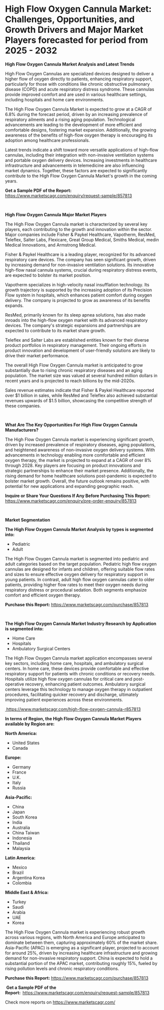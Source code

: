 <p><h1>High Flow Oxygen Cannula Market: Challenges, Opportunities, and Growth Drivers and Major Market Players forecasted for period from 2025 - 2032</h1></p><p><strong>High Flow Oxygen Cannula Market Analysis and Latest Trends</strong></p>
<p><p>High Flow Oxygen Cannulas are specialized devices designed to deliver a higher flow of oxygen directly to patients, enhancing respiratory support, particularly for those with conditions like chronic obstructive pulmonary disease (COPD) and acute respiratory distress syndrome. These cannulas provide improved comfort and are used in various healthcare settings, including hospitals and home care environments. </p><p>The High Flow Oxygen Cannula Market is expected to grow at a CAGR of 6.8% during the forecast period, driven by an increasing prevalence of respiratory ailments and a rising aging population. Technological advancements are leading to the development of more efficient and comfortable designs, fostering market expansion. Additionally, the growing awareness of the benefits of high-flow oxygen therapy is encouraging its adoption among healthcare professionals. </p><p>Latest trends indicate a shift toward more versatile applications of high-flow cannulas, including their integration with non-invasive ventilation systems and portable oxygen delivery devices. Increasing investments in healthcare infrastructure and advancements in telemedicine are also influencing market dynamics. Together, these factors are expected to significantly contribute to the High Flow Oxygen Cannula Market's growth in the coming years.</p></p>
<p><strong>Get a Sample PDF of the Report:&nbsp;</strong> <a href="https://www.marketscagr.com/enquiry/request-sample/857813?utm_campaign=2315&utm_medium=2&utm_source=Github&utm_content=ia&utm_term=03032025&utm_id=high-flow-oxygen-cannula">https://www.marketscagr.com/enquiry/request-sample/857813</a></p>
<p>&nbsp;</p>
<p><strong>High Flow Oxygen Cannula Major Market Players</strong></p>
<p><p>The High Flow Oxygen Cannula market is characterized by several key players, each contributing to the growth and innovation within the sector. Major companies include Fisher & Paykel Healthcare, Vapotherm, ResMed, Teleflex, Salter Labs, Flexicare, Great Group Medical, Smiths Medical, medin Medical Innovations, and Armstrong Medical. </p><p>Fisher & Paykel Healthcare is a leading player, recognized for its advanced respiratory care devices. The company has seen significant growth, driven by increasing demand for non-invasive ventilation solutions. Its innovative high-flow nasal cannula systems, crucial during respiratory distress events, are expected to bolster its market position.</p><p>Vapotherm specializes in high-velocity nasal insufflation technology. Its growth trajectory is supported by the increasing adoption of its Precision Flow system in hospitals, which enhances patient comfort during oxygen delivery. The company is projected to grow as awareness of its benefits expands.</p><p>ResMed, primarily known for its sleep apnea solutions, has also made inroads into the high-flow oxygen market with its advanced respiratory devices. The company's strategic expansions and partnerships are expected to contribute to its market share growth.</p><p>Teleflex and Salter Labs are established entities known for their diverse product portfolios in respiratory management. Their ongoing efforts in product innovation and development of user-friendly solutions are likely to drive their market performance.</p><p>The overall High Flow Oxygen Cannula market is anticipated to grow substantially due to rising chronic respiratory diseases and an aging population. The market size was valued at several hundred million dollars in recent years and is projected to reach billions by the mid-2020s.</p><p>Sales revenue estimates indicate that Fisher & Paykel Healthcare reported over $1 billion in sales, while ResMed and Teleflex also achieved substantial revenues upwards of $1.5 billion, showcasing the competitive strength of these companies.</p></p>
<p>&nbsp;</p>
<p><strong>What Are The Key Opportunities For High Flow Oxygen Cannula Manufacturers?</strong></p>
<p><p>The High Flow Oxygen Cannula market is experiencing significant growth, driven by increased prevalence of respiratory diseases, aging populations, and heightened awareness of non-invasive oxygen delivery systems. With advancements in technology enabling more comfortable and efficient oxygen therapy, the market is projected to expand at a CAGR of over 8% through 2028. Key players are focusing on product innovations and strategic partnerships to enhance their market presence. Additionally, the rising demand for home healthcare solutions post-pandemic is expected to bolster market growth. Overall, the future outlook remains positive, with potential for new applications and expanding geographic reach.</p></p>
<p><strong>Inquire or Share Your Questions If Any Before Purchasing This Report:</strong> <a href="https://www.marketscagr.com/enquiry/pre-order-enquiry/857813?utm_campaign=2315&utm_medium=2&utm_source=Github&utm_content=ia&utm_term=03032025&utm_id=high-flow-oxygen-cannula">https://www.marketscagr.com/enquiry/pre-order-enquiry/857813</a></p>
<p>&nbsp;</p>
<p><strong>Market Segmentation</strong></p>
<p><strong>The High Flow Oxygen Cannula Market Analysis by types is segmented into:</strong></p>
<p><ul><li>Pediatric</li><li>Adult</li></ul></p>
<p><p>The High Flow Oxygen Cannula market is segmented into pediatric and adult categories based on the target population. Pediatric high flow oxygen cannulas are designed for infants and children, offering suitable flow rates and sizes to ensure effective oxygen delivery for respiratory support in young patients. In contrast, adult high flow oxygen cannulas cater to older patients, providing higher flow rates to meet their oxygen needs during respiratory distress or procedural sedation. Both segments emphasize comfort and efficient oxygen therapy.</p></p>
<p><strong>Purchase this Report:&nbsp;</strong><a href="https://www.marketscagr.com/purchase/857813?utm_campaign=2315&utm_medium=2&utm_source=Github&utm_content=ia&utm_term=03032025&utm_id=high-flow-oxygen-cannula">https://www.marketscagr.com/purchase/857813</a></p>
<p>&nbsp;</p>
<p><strong>The High Flow Oxygen Cannula Market Industry Research by Application is segmented into:</strong></p>
<p><ul><li>Home Care</li><li>Hospitals</li><li>Ambulatory Surgical Centers</li></ul></p>
<p><p>The High Flow Oxygen Cannula market application encompasses several key sectors, including home care, hospitals, and ambulatory surgical centers. In home care, these devices provide comfortable and effective respiratory support for patients with chronic conditions or recovery needs. Hospitals utilize high flow oxygen cannulas for critical care and post-operative recovery, enhancing patient outcomes. Ambulatory surgical centers leverage this technology to manage oxygen therapy in outpatient procedures, facilitating quicker recovery and discharge, ultimately improving patient experiences across these environments.</p></p>
<p><a href="https://www.marketscagr.com/high-flow-oxygen-cannula-r857813?utm_campaign=2315&utm_medium=2&utm_source=Github&utm_content=ia&utm_term=03032025&utm_id=high-flow-oxygen-cannula">&nbsp;https://www.marketscagr.com/high-flow-oxygen-cannula-r857813</a></p>
<p><strong>In terms of Region, the High Flow Oxygen Cannula Market Players available by Region are:</strong></p>
<p>
    <p> <strong> North America: </strong>
        <ul>
            <li>United States</li>
            <li>Canada</li>
        </ul>
        </p> 
    <p> <strong> Europe: </strong>
        <ul>
            <li>Germany</li>
            <li>France</li>
            <li>U.K.</li>
            <li>Italy</li>
            <li>Russia</li>
        </ul>
        </p> 
    <p> <strong> Asia-Pacific: </strong>
        <ul>
            <li>China</li>
            <li>Japan</li>
            <li>South Korea</li>
            <li>India</li>
            <li>Australia</li>
            <li>China Taiwan</li>
            <li>Indonesia</li>
            <li>Thailand</li>
            <li>Malaysia</li>
        </ul>
        </p> 
    <p> <strong> Latin America: </strong>
        <ul>
            <li>Mexico</li>
            <li>Brazil</li>
            <li>Argentina Korea</li>
            <li>Colombia</li>
        </ul>
        </p> 
    <p> <strong> Middle East & Africa: </strong>
        <ul>
            <li>Turkey</li>
            <li>Saudi</li>
            <li>Arabia</li>
            <li>UAE</li>
            <li>Korea</li>
        </ul>
    </p>
    </p>
<p><p>The High Flow Oxygen Cannula market is experiencing robust growth across various regions, with North America and Europe anticipated to dominate between them, capturing approximately 60% of the market share. Asia-Pacific (APAC) is emerging as a significant player, projected to account for around 25%, driven by increasing healthcare infrastructure and growing demand for non-invasive respiratory support. China is expected to hold a substantial portion of the APAC market, contributing roughly 15%, fueled by rising pollution levels and chronic respiratory conditions.</p></p>
<p><strong>Purchase this Report: </strong><a href="https://www.marketscagr.com/purchase/857813?utm_campaign=2315&utm_medium=2&utm_source=Github&utm_content=ia&utm_term=03032025&utm_id=high-flow-oxygen-cannula">https://www.marketscagr.com/purchase/857813</a></p>
<p>&nbsp;<strong>Get a Sample PDF of the Report:&nbsp;&nbsp;</strong><a href="https://www.marketscagr.com/enquiry/request-sample/857813?utm_campaign=2315&utm_medium=2&utm_source=Github&utm_content=ia&utm_term=03032025&utm_id=high-flow-oxygen-cannula">https://www.marketscagr.com/enquiry/request-sample/857813</a></p>
<p><strong></strong></p>
<p>Check more reports on <a href="https://www.marketscagr.com/?utm_campaign=2315&utm_medium=2&utm_source=Github&utm_content=ia&utm_term=03032025&utm_id=high-flow-oxygen-cannula">https://www.marketscagr.com/</a></p>
